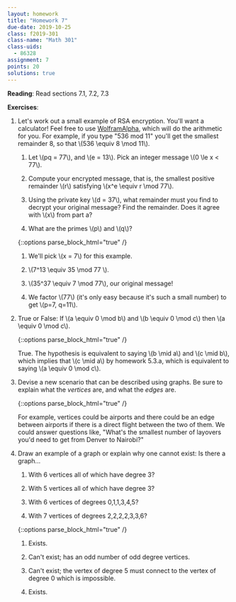 ```yaml
---
layout: homework
title: "Homework 7"
due-date: 2019-10-25
class: f2019-301
class-name: "Math 301"
class-uids: 
  - 86328
assignment: 7
points: 20
solutions: true
---
```



**Reading**: 
Read sections 7.1, 7.2, 7.3

**Exercises**:

1.  Let's work out a small example of RSA encryption. You'll want a calculator! Feel free to use [WolframAlpha](https://www.wolframalpha.com), which will do the arithmetic for you. For example, if you type "536 mod 11" you'll get the smallest remainder 8, so that \\(536 \equiv 8 \mod 11\\).

    1.  Let \\(pq = 77\\), and \\(e = 13\\). Pick an integer message \\(0 \le x < 77\\).
    
    2.  Compute your encrypted message, that is, the smallest positive remainder \\(r\\) satisfying \\(x^e \equiv r \mod 77\\).
    
    3.  Using the private key \\(d = 37\\), what remainder must you find to decrypt your original message? Find the remainder. Does it agree with \\(x\\) from part a?
    
    4.  What are the primes \\(p\\) and \\(q\\)?
    
    {::options parse_block_html="true" /}
    <div class="solution collapse">
    
    1.  We'll pick \\(x = 7\\) for this example.
    
    2.  \\(7^13 \equiv 35 \mod 77 \\).
    
    3.  \\(35^37 \equiv 7 \mod 77\\), our original message!
    
    4.  We factor \\(77\\) (it's only easy because it's such a small number) to get \\(p=7, q=11\\).
    
    </div>

2.  True or False: If \\(a \equiv 0 \mod b\\) and \\(b \equiv 0 \mod c\\) then \\(a \equiv 0 \mod c\\).

    {::options parse_block_html="true" /}
    <div class="solution collapse">
    
    True. The hypothesis is equivalent to saying \\(b \mid a\\) and \\(c \mid b\\), which implies that \\(c \mid a\\) by homework 5.3.a, which is equivalent to saying \\(a \equiv 0 \mod c\\).
    
    </div>

3.  Devise a new scenario that can be described using graphs. Be sure to explain what the *vertices* are, and what the *edges* are.

    {::options parse_block_html="true" /}
    <div class="solution collapse">
    
    For example, vertices could be airports and there could be an edge between
    airports if there is a direct flight between the two of them. We could
    answer questions like, "What's the smallest number of layovers you'd need to
    get from Denver to Nairobi?"
    
    </div>

4.  Draw an example of a graph or explain why one cannot exist: Is there a graph...

    1.  With 6 vertices all of which have degree 3?
    
    2.  With 5 vertices all of which have degree 3?
    
    3.  With 6 vertices of degrees 0,1,1,3,4,5?
    
    4.  With 7 vertices of degrees 2,2,2,2,3,3,6?
    
    {::options parse_block_html="true" /}
    <div class="solution collapse">
    
    1.  Exists.
    
    2.  Can't exist; has an odd number of odd degree vertices.
    
    3.  Can't exist; the vertex of degree 5 must connect to the vertex of degree 0 which is impossible.
    
    4.  Exists.
    
    </div>
